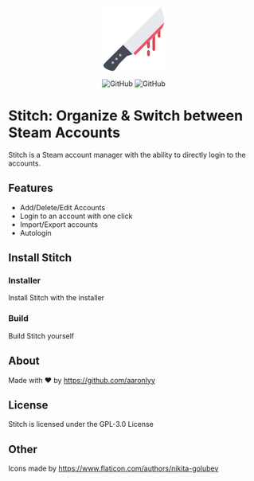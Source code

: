 
<p align="center">
<img width="128" height="128" src="./Stitch/img/knife.png">
</p>

<p align="center">
<img alt="GitHub" src="https://img.shields.io/github/license/aaronlyy/stitch">
<img alt="GitHub" src="https://img.shields.io/badge/usable-not%20yet%20:3-red">
</p>

# Stitch: Organize & Switch between Steam Accounts

Stitch is a Steam account manager with the ability to directly login to the accounts.

## Features

* Add/Delete/Edit Accounts
* Login to an account with one click
* Import/Export accounts
* Autologin

## Install Stitch

### Installer

Install Stitch with the installer

### Build

Build Stitch yourself

## About

Made with ♥ by <https://github.com/aaronlyy>

## License

Stitch is licensed under the GPL-3.0 License

## Other

Icons made by <https://www.flaticon.com/authors/nikita-golubev>
